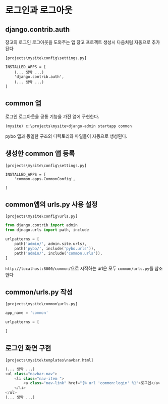 # 로그인과 로그아웃 

## django.contrib.auth
장고의 로그인 로그아웃을 도와주는 앱
장고 프로젝트 생성시 다음처럼 자동으로 추가 된다 

`[projects\mysite\config\settings.py]`

```
INSTALLED_APPS = [
    (... 생략 ...)
    'django.contrib.auth',
    (... 생략 ...)
]
```

## common 앱
로그인 로그아웃을 공통 기능을 가진 앱에 구현한다.


```
(mysite) c:\projects\mysite>django-admin startapp common
```

pybo 앱과 동일한 구조의 디릭토리와 파일들이 자동으로 생성된다. 


## 생성한 common 앱 등록

`[projects\mysite\config\settings.py]`

```
INSTALLED_APPS = [
    'common.apps.CommonConfig',

]
```

## common앱의 urls.py 사용 설정 

`[projects\mysite\config\urls.py]`

``` python 
from django.contrib import admin 
from djnago.urls import path, include 

urlpatterns = [
    path('admin/', admin.site.urls),
    path('pybo/', include('pybo.urls')),
    path('admin/', include('common.urls')),
]

```
`http://localhost:8000/common/`으로 시작하는 url은 모두 `common/urls.py`를 참조한다 


## common/urls.py 작성

`[projects\mysite\common\urls.py]`
``` python 
app_name = 'common'

urlpatterns = [

]
```



## 로그인 화면 구현

`[projects\mysite\templates\navbar.html]`

``` python 
(... 생략 ...)
<ul class="navbar-nav">
    <li class="nav-item ">
        <a class="nav-link" href="{% url 'common:login' %}">로그인</a>
    </li>
</ul>
(... 생략 ...)
```









